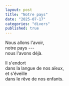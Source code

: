 ```yaml
---
layout: post
title: "Notre pays"
date: "2025-07-17"
categories: "divers"
published: true
---
```


Nous allons l'avoir,  
notre pays ---  
nous l'avons déjà.  

Il s'endort  
dans la langue de nos aïeux,  
et s'éveille  
dans le rêve de nos enfants.  
